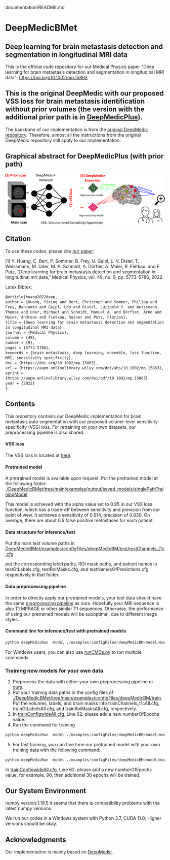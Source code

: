 documentation/README.md

# DeepMedicBMet
## Deep learning for brain metastasis detection and segmentation in longitudinal MRI data
This is the official code repository for our Medical Physics paper "Deep learning for brain metastasis detection and segmentation in longitudinal MRI data": https://doi.org/10.1002/mp.15863

## This is the original DeepMedic with our proposed VSS loss for brain metastasis identification without prior volumes (the version with the additional prior path is in [DeepMedicPlus](https://github.com/YixingHuang/DeepMedicPlus)).
 
 The backbone of our implementation is from the [original DeepMedic repository](https://github.com/deepmedic/deepmedic). Therefore, almost all the instructions from the original DeepMedic repository still apply to our implementation.
 
 ## Graphical abstract for DeepMedicPlus (with prior path)

![Graphical abstract](GraphicalAbstract.png)

 ## Citation
 To use these codes, please cite [our paper](https://aapm.onlinelibrary.wiley.com/doi/10.1002/mp.15863):
 
 [1] Y. Huang, C. Bert, P. Sommer, B. Frey, U. Gaipl, L. V. Distel, T. Weissmann, M. Uder, M. A. Schmidt, A. Dörfler, A. Maier, R. Fietkau, and F. Putz, “Deep learning for brain metastasis detection and segmentation in longitudinal mri data,” Medical Physics, vol. 49, no. 9, pp. 5773–5786, 2022.
 
 Latex Bibtex:  
 ```
 @article{huang2022deep,  
 author = {Huang, Yixing and Bert, Christoph and Sommer, Philipp and Frey, Benjamin and Gaipl, Udo and Distel, Luitpold V. and Weissmann, Thomas and Uder, Michael and Schmidt, Manuel A. and Dörfler, Arnd and Maier, Andreas and Fietkau, Rainer and Putz, Florian},  
 title = {Deep learning for brain metastasis detection and segmentation in longitudinal MRI data},  
journal = {Medical Physics},  
volume = {49},  
number = {9},  
pages = {5773-5786},  
keywords = {brain metastasis, deep learning, ensemble, loss function, MRI, sensitivity specificity},  
doi = {https://doi.org/10.1002/mp.15863},  
url = {https://aapm.onlinelibrary.wiley.com/doi/abs/10.1002/mp.15863},  
eprint = {https://aapm.onlinelibrary.wiley.com/doi/pdf/10.1002/mp.15863},  
year = {2022}  
}  
```

## Contents
This repository contains our DeepMedic implementation for brain metastasis auto segmentation with our proposed volume-level sensitivity-specificity (VSS) loss.
For retraining on your own datasets, our preprocessing pipeline is also shared.

#### VSS loss
The VSS loss is located at [here](https://github.com/YixingHuang/DeepMedicBMet/blob/main/deepmedic/neuralnet/cost_functions.py).

#### Pretrained model
A pretrained model is available upon request.
Put the pretrained model at the following folder:
[./DeepMedicBMet/tree/main/examples/output/saved_models/singlePathTrainingModel](https://github.com/YixingHuang/DeepMedicBMet/tree/main/examples/output/saved_models/singlePathTrainingModel/)

This model is achieved with the alpha value set to 0.95 in our VSS loss function, which has a trade-off between sensitivity and prevision from our point of view. It achieves a sensitivity of 0.914, precision of 0.830. On average, there are about 0.5 false positive metastases for each patient.

#### Data structure for inference/test
Put the main test volume paths in [DeepMedicBMet/examples/configFiles/deepMedicBM/test/testChannels_t1c.cfg](https://github.com/YixingHuang/DeepMedicBMet/blob/main/examples/configFiles/deepMedicBM/test/testChannels_t1c.cfg) 

put the corresponding label paths, ROI mask paths, and patient names in testGtLabels.cfg, testRoiMasks.cfg, and testNamesOfPredictions.cfg respectively in that folder.

#### Data preprocessing pipeline  
In order to directly apply our pretrained models, your test data should have the same [preprocessing pipeline](./Brain_MRI_Preprocessing_pipeline/) as ours.
Hopefully your MRI sequence is also T1 MPRAGE or other similar T1 sequences.
Otherwise, the performance of using our pretrained models will be suboptimal, due to different image styles.

#### Command line for inference/test with pretrained models
```python
python deepMedicRun -model ./examples/configFiles/deepMedicBM/model/modelConfig_wide1_deeper.cfg -test ./examples/configFiles/deepMedicBM/test/testConfig.cfg -load  ./examples/output/saved_models/singlePathTrainingModel/deepMedicWide1.singlePathTrainingModel.final.model.ckpt -dev cuda0
```

For Windows users, you can also use [runCMDs.py](https://github.com/YixingHuang/DeepMedicBMet/blob/main/runCMDs.py) to run multiple commands.

### Training new models for your own data
1. Preprocess the data with either your own preprocessing pipeline or [ours](./Brain_MRI_Preprocessing_pipeline/).
2. Put your training data paths in the config files of [./DeepMedicBMet/tree/main/examples/configFiles/deepMedicBM/train](https://github.com/YixingHuang/DeepMedicBMet/tree/main/examples/configFiles/deepMedicBM/train). Put the volumes, labels, and  brain masks into trainChannels_t1cAll.cfg,  trainGtLabelsAll.cfg, and trainRoiMasksAll.cfg, respectively.
3. In [trainConfigwideAll.cfg](https://github.com/YixingHuang/DeepMedicBMet/blob/main/examples/configFiles/deepMedicBM/train/trainConfigwideAll.cfg), Line 62: please add a new numberOfEpochs value.
4. Run the command for training
```python
python deepMedicRun -model ./examples/configFiles/deepMedicBM/model/modelConfig_wide1_deeper.cfg  -train ./examples/configFiles/deepMedicBM/train/trainConfigwideAll.cfg  -dev cuda0
```
5. For fast training, you can fine tune our pretrained model with your own training data with the following command:
```python
python deepMedicRun -model ./examples/configFiles/deepMedicBM/model/modelConfig_wide1_deeper.cfg  -train ./examples/configFiles/deepMedicBM/train/trainConfigwideAll.cfg  -load  ./examples/output/saved_models/singlePathTrainingModel/deepMedicWide1.singlePathTrainingModel.final.model.ckpt -dev cuda0
```

   In [trainConfigwideAll.cfg](https://github.com/YixingHuang/DeepMedicBMet/blob/main/examples/configFiles/deepMedicBM/train/trainConfigwideAll.cfg), Line 62: please add a new numberOfEpochs value,  for example, 90, then additional 30 epochs will be trained.
   
## Our System Environment
numpy version:1.19.5    it seems that there is compatibility problems with the latest numpy versions.

We run our codes in a Windows system with Python 3.7, CUDA 11.0; Higher versions should be okay.

## Acknowledgments
Our implementation is mainly based on [DeepMedic](https://github.com/deepmedic/deepmedic).

